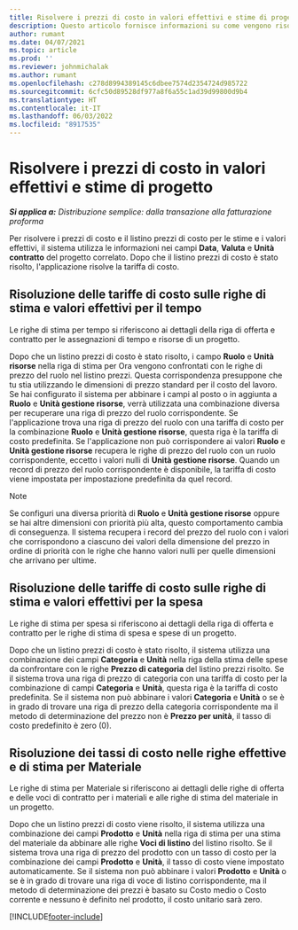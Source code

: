 ```yaml
---
title: Risolvere i prezzi di costo in valori effettivi e stime di progetto
description: Questo articolo fornisce informazioni su come vengono risolti i prezzi di costo nelle stime di progetto e nei valori effettivi.
author: rumant
ms.date: 04/07/2021
ms.topic: article
ms.prod: ''
ms.reviewer: johnmichalak
ms.author: rumant
ms.openlocfilehash: c278d8994389145c6dbee7574d2354724d985722
ms.sourcegitcommit: 6cfc50d89528df977a8f6a55c1ad39d99800d9b4
ms.translationtype: HT
ms.contentlocale: it-IT
ms.lasthandoff: 06/03/2022
ms.locfileid: "8917535"
---
```

# <a name="resolve-cost-prices-on-project-estimates-and-actuals"></a>Risolvere i prezzi di costo in valori effettivi e stime di progetto 

_**Si applica a:** Distribuzione semplice: dalla transazione alla fatturazione proforma_

Per risolvere i prezzi di costo e il listino prezzi di costo per le stime e i valori effettivi, il sistema utilizza le informazioni nei campi **Data**, **Valuta** e **Unità contratto** del progetto correlato. Dopo che il listino prezzi di costo è stato risolto, l'applicazione risolve la tariffa di costo.

## <a name="resolving-cost-rates-on-actual-and-estimate-lines-for-time"></a>Risoluzione delle tariffe di costo sulle righe di stima e valori effettivi per il tempo

Le righe di stima per tempo si riferiscono ai dettagli della riga di offerta e contratto per le assegnazioni di tempo e risorse di un progetto.

Dopo che un listino prezzi di costo è stato risolto, i campo **Ruolo** e **Unità risorse** nella riga di stima per Ora vengono confrontati con le righe di prezzo del ruolo nel listino prezzi. Questa corrispondenza presuppone che tu stia utilizzando le dimensioni di prezzo standard per il costo del lavoro. Se hai configurato il sistema per abbinare i campi al posto o in aggiunta a **Ruolo** e **Unità gestione risorse**, verrà utilizzata una combinazione diversa per recuperare una riga di prezzo del ruolo corrispondente. Se l'applicazione trova una riga di prezzo del ruolo con una tariffa di costo per la combinazione **Ruolo** e **Unità gestione risorse**, questa riga è la tariffa di costo predefinita. Se l'applicazione non può corrispondere ai valori **Ruolo** e **Unità gestione risorse** recupera le righe di prezzo del ruolo con un ruolo corrispondente, eccetto i valori nulli di **Unità gestione risorse**. Quando un record di prezzo del ruolo corrispondente è disponibile, la tariffa di costo viene impostata per impostazione predefinita da quel record. 

> [!NOTE]
> Se configuri una diversa priorità di **Ruolo** e **Unità gestione risorse** oppure se hai altre dimensioni con priorità più alta, questo comportamento cambia di conseguenza. Il sistema recupera i record del prezzo del ruolo con i valori che corrispondono a ciascuno dei valori della dimensione del prezzo in ordine di priorità con le righe che hanno valori nulli per quelle dimensioni che arrivano per ultime.

## <a name="resolving-cost-rates-on-actual-and-estimate-lines-for-expense"></a>Risoluzione delle tariffe di costo sulle righe di stima e valori effettivi per la spesa

Le righe di stima per spesa si riferiscono ai dettagli della riga di offerta e contratto per le righe di stima di spesa e spese di un progetto.

Dopo che un listino prezzi di costo è stato risolto, il sistema utilizza una combinazione dei campi **Categoria** e **Unità** nella riga della stima delle spese da confrontare con le righe **Prezzo di categoria** del listino prezzi risolto. Se il sistema trova una riga di prezzo di categoria con una tariffa di costo per la combinazione di campi **Categoria** e **Unità**, questa riga è la tariffa di costo predefinita. Se il sistema non può abbinare i valori **Categoria** e **Unità** o se è in grado di trovare una riga di prezzo della categoria corrispondente ma il metodo di determinazione del prezzo non è **Prezzo per unità**, il tasso di costo predefinito è zero (0).

## <a name="resolving-cost-rates-on-actual-and-estimate-lines-for-material"></a>Risoluzione dei tassi di costo nelle righe effettive e di stima per Materiale

Le righe di stima per Materiale si riferiscono ai dettagli delle righe di offerta e delle voci di contratto per i materiali e alle righe di stima del materiale in un progetto.

Dopo che un listino prezzi di costo viene risolto, il sistema utilizza una combinazione dei campi **Prodotto** e **Unità** nella riga di stima per una stima del materiale da abbinare alle righe **Voci di listino** del listino risolto. Se il sistema trova una riga di prezzo del prodotto con un tasso di costo per la combinazione dei campi **Prodotto** e **Unità**, il tasso di costo viene impostato automaticamente. Se il sistema non può abbinare i valori **Prodotto** e **Unità** o se è in grado di trovare una riga di voce di listino corrispondente, ma il metodo di determinazione dei prezzi è basato su Costo medio o Costo corrente e nessuno è definito nel prodotto, il costo unitario sarà zero.


[!INCLUDE[footer-include](../../includes/footer-banner.md)]

